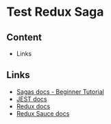 # Test Redux Saga

## Content

- Links

## Links

- [Sagas docs - Beginner Tutorial](https://redux-saga.js.org/docs/introduction/BeginnerTutorial.html)
- [JEST docs](https://jestjs.io/docs/en/getting-started)
- [Redux docs](https://react-redux.js.org/introduction/quick-start)
- [Redux Sauce docs](https://react-redux.js.org/introduction/quick-start)
